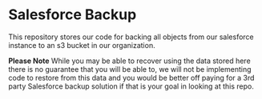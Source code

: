 # Salesforce Backup 

This repository stores our code for backing all objects from our salesforce instance to an s3 bucket in our organization. 

**Please Note** While you may be able to recover using the data stored here there is no guarantee that you will be able to, we will not be implementing code to restore from this data and you would be better off paying for a 3rd party Salesforce backup solution if that is your goal in looking at this repo. 